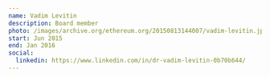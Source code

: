 ```yaml
---
name: Vadim Levitin
description: Board member
photo: /images/archive.org/ethereum.org/20150813144007/vadim-levitin.jpg
start: Jun 2015
end: Jan 2016
social:
  linkedin: https://www.linkedin.com/in/dr-vadim-levitin-0b70b644/
---
```


